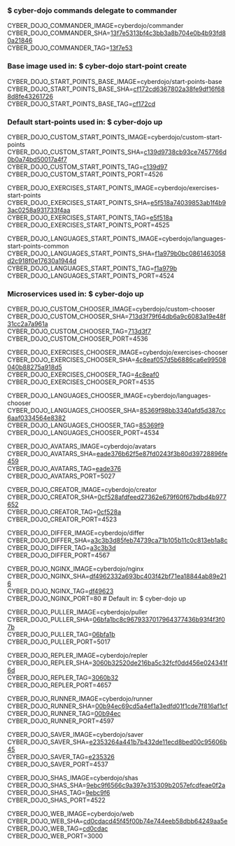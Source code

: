 ### $ cyber-dojo commands delegate to commander

CYBER_DOJO_COMMANDER_IMAGE=cyberdojo/commander  
CYBER_DOJO_COMMANDER_SHA=[13f7e5313bf4c3bb3a8b704e0b4b93fd80a21846](https://github.com/cyber-dojo/commander/commit/13f7e5313bf4c3bb3a8b704e0b4b93fd80a21846)  
CYBER_DOJO_COMMANDER_TAG=[13f7e53](https://hub.docker.com/layers/cyberdojo/commander/13f7e53/images/sha256-12f61317fa0bcd53900a29e1d42c332f13fc037ecfa0ba41010519f69d7a6fae)  

### Base image used in: $ cyber-dojo start-point create

CYBER_DOJO_START_POINTS_BASE_IMAGE=cyberdojo/start-points-base  
CYBER_DOJO_START_POINTS_BASE_SHA=[cf172cd6367802a38fe9df16f688d8fe43261726](https://github.com/cyber-dojo/start-points-base/commit/cf172cd6367802a38fe9df16f688d8fe43261726)  
CYBER_DOJO_START_POINTS_BASE_TAG=[cf172cd](https://hub.docker.com/layers/cyberdojo/start-points-base/cf172cd/images/sha256-4d5e26de87fbfdb6ee3869050d5d61b81e6c1db069aa0ebecb9a344bebfe8cd8)  

### Default start-points used in: $ cyber-dojo up

CYBER_DOJO_CUSTOM_START_POINTS_IMAGE=cyberdojo/custom-start-points  
CYBER_DOJO_CUSTOM_START_POINTS_SHA=[c139d9738cb93ce7457766d0b0a74bd50017a4f7](https://github.com/cyber-dojo/custom-start-points/commit/c139d9738cb93ce7457766d0b0a74bd50017a4f7)  
CYBER_DOJO_CUSTOM_START_POINTS_TAG=[c139d97](https://hub.docker.com/layers/cyberdojo/custom-start-points/c139d97/images/sha256-b5370cff809b606f15ac638a7a1df0ff78820bfdd27a06bfd597bd3df50850c5)  
CYBER_DOJO_CUSTOM_START_POINTS_PORT=4526

CYBER_DOJO_EXERCISES_START_POINTS_IMAGE=cyberdojo/exercises-start-points  
CYBER_DOJO_EXERCISES_START_POINTS_SHA=[e5f518a74039853ab1f4b93ac0258a931733f4aa](https://github.com/cyber-dojo/exercises-start-points/commit/e5f518a74039853ab1f4b93ac0258a931733f4aa)  
CYBER_DOJO_EXERCISES_START_POINTS_TAG=[e5f518a](https://hub.docker.com/layers/cyberdojo/exercises-start-points/e5f518a/images/sha256-ab32d37ac729b3e1c48db3085d1ac810d94556380ab72963b25a4ffe4ea8471f)  
CYBER_DOJO_EXERCISES_START_POINTS_PORT=4525

CYBER_DOJO_LANGUAGES_START_POINTS_IMAGE=cyberdojo/languages-start-points-common  
CYBER_DOJO_LANGUAGES_START_POINTS_SHA=[f1a979b0bc0861463058d2c918f0e17630a1944d](https://github.com/cyber-dojo/languages-start-points/commit/f1a979b0bc0861463058d2c918f0e17630a1944d)  
CYBER_DOJO_LANGUAGES_START_POINTS_TAG=[f1a979b](https://hub.docker.com/layers/cyberdojo/languages-start-points-common/f1a979b/images/sha256-bb75087d88e37a7c2e84298898c946036d41959b2694652b8fb66f613a720e0b)  
CYBER_DOJO_LANGUAGES_START_POINTS_PORT=4524

### Microservices used in: $ cyber-dojo up

CYBER_DOJO_CUSTOM_CHOOSER_IMAGE=cyberdojo/custom-chooser  
CYBER_DOJO_CUSTOM_CHOOSER_SHA=[713d3f79f64db6a9c6083a19e48f31cc2a7a961a](https://github.com/cyber-dojo/custom-chooser/commit/713d3f79f64db6a9c6083a19e48f31cc2a7a961a)  
CYBER_DOJO_CUSTOM_CHOOSER_TAG=[713d3f7](https://hub.docker.com/layers/cyberdojo/custom-chooser/713d3f7/images/sha256-73a96f3e43d1618bb231eb1121a358bdce8cea76052a28a2488c07abc1298549)  
CYBER_DOJO_CUSTOM_CHOOSER_PORT=4536

CYBER_DOJO_EXERCISES_CHOOSER_IMAGE=cyberdojo/exercises-chooser  
CYBER_DOJO_EXERCISES_CHOOSER_SHA=[4c8eaf057d5b6886ca6e99508040b88275a918d5](https://github.com/cyber-dojo/exercises-chooser/commit/4c8eaf057d5b6886ca6e99508040b88275a918d5)  
CYBER_DOJO_EXERCISES_CHOOSER_TAG=[4c8eaf0](https://hub.docker.com/layers/cyberdojo/exercises-chooser/4c8eaf0/images/sha256-541583eb608ce50a15cc23fd4152162a03a14b2bf14328df84df338e97e246f0)  
CYBER_DOJO_EXERCISES_CHOOSER_PORT=4535

CYBER_DOJO_LANGUAGES_CHOOSER_IMAGE=cyberdojo/languages-chooser  
CYBER_DOJO_LANGUAGES_CHOOSER_SHA=[85369f98bb3340afd5d387cc6aaf0334564e8382](https://github.com/cyber-dojo/languages-chooser/commit/85369f98bb3340afd5d387cc6aaf0334564e8382)  
CYBER_DOJO_LANGUAGES_CHOOSER_TAG=[85369f9](https://hub.docker.com/layers/cyberdojo/languages-chooser/85369f9/images/sha256-b71a56b877553689b92cb6b590dc87f146eb56074d55425f14e7b259447040bf)  
CYBER_DOJO_LANGUAGES_CHOOSER_PORT=4534

CYBER_DOJO_AVATARS_IMAGE=cyberdojo/avatars  
CYBER_DOJO_AVATARS_SHA=[eade376b62f5e87fd0243f3b80d39728896fe459](https://github.com/cyber-dojo/avatars/commit/eade376b62f5e87fd0243f3b80d39728896fe459)  
CYBER_DOJO_AVATARS_TAG=[eade376](https://hub.docker.com/layers/cyberdojo/avatars/eade376/images/sha256-e3df2a55f69ca7789f06d1122e07b690a64ef01a42a5aba9edb06d331e0d2075)  
CYBER_DOJO_AVATARS_PORT=5027

CYBER_DOJO_CREATOR_IMAGE=cyberdojo/creator  
CYBER_DOJO_CREATOR_SHA=[0cf528afdfeed27362e679f60f67bdbd4b977652](https://github.com/cyber-dojo/creator/commit/0cf528afdfeed27362e679f60f67bdbd4b977652)  
CYBER_DOJO_CREATOR_TAG=[0cf528a](https://hub.docker.com/layers/cyberdojo/creator/0cf528a/images/sha256-ac373e5387bba511e86df72502404ce2a97ccde654aba993c49f2d8fde536539)  
CYBER_DOJO_CREATOR_PORT=4523

CYBER_DOJO_DIFFER_IMAGE=cyberdojo/differ  
CYBER_DOJO_DIFFER_SHA=[a3c3b3d85feb74739ca71b105b11c0c813eb1a8c](https://github.com/cyber-dojo/differ/commit/a3c3b3d85feb74739ca71b105b11c0c813eb1a8c)  
CYBER_DOJO_DIFFER_TAG=[a3c3b3d](https://hub.docker.com/layers/cyberdojo/differ/a3c3b3d/images/sha256-086a71e79355b0a3d0b4a60015854673c4ef3c8aa5ada37538dc264dafe06748)  
CYBER_DOJO_DIFFER_PORT=4567

CYBER_DOJO_NGINX_IMAGE=cyberdojo/nginx  
CYBER_DOJO_NGINX_SHA=[df4962332a693bc403f42bf71ea18844ab89e216](https://github.com/cyber-dojo/nginx/commit/df4962332a693bc403f42bf71ea18844ab89e216)  
CYBER_DOJO_NGINX_TAG=[df49623](https://hub.docker.com/layers/cyberdojo/nginx/df49623/images/sha256-e266e775aaf035aaa67069d7550f8c987f1eed5231222ac5d438202982e119ea)  
CYBER_DOJO_NGINX_PORT=80 # Default in: $ cyber-dojo up

CYBER_DOJO_PULLER_IMAGE=cyberdojo/puller  
CYBER_DOJO_PULLER_SHA=[06bfa1bc8c9679337017964377436b93f4f3f07b](https://github.com/cyber-dojo/puller/commit/06bfa1bc8c9679337017964377436b93f4f3f07b)  
CYBER_DOJO_PULLER_TAG=[06bfa1b](https://hub.docker.com/layers/cyberdojo/puller/06bfa1b/images/sha256-db5dcf97b418afbfc8a07b92348d485df163f561079237709a0c17c9f363c898)  
CYBER_DOJO_PULLER_PORT=5017

CYBER_DOJO_REPLER_IMAGE=cyberdojo/repler  
CYBER_DOJO_REPLER_SHA=[3060b32520de216ba5c32fcf0dd456e024341f6d](https://github.com/cyber-dojo/repler/commit/3060b32520de216ba5c32fcf0dd456e024341f6d)  
CYBER_DOJO_REPLER_TAG=[3060b32](https://hub.docker.com/layers/cyberdojo/repler/3060b32/images/sha256-4e5dfbfb7d719409e08cb10ea32a17694b5276264241b958c75656c579beb349)  
CYBER_DOJO_REPLER_PORT=4657

CYBER_DOJO_RUNNER_IMAGE=cyberdojo/runner  
CYBER_DOJO_RUNNER_SHA=[00b94ec69cd5a4ef1a3edfd01f1cde7f816af1cf](https://github.com/cyber-dojo/runner/commit/00b94ec69cd5a4ef1a3edfd01f1cde7f816af1cf)  
CYBER_DOJO_RUNNER_TAG=[00b94ec](https://hub.docker.com/layers/cyberdojo/runner/00b94ec/images/sha256-bd35a51d21a49060fac7004db6802bab1c22cbc9aab77b52b66b0a0fd9dd3aba)  
CYBER_DOJO_RUNNER_PORT=4597

CYBER_DOJO_SAVER_IMAGE=cyberdojo/saver  
CYBER_DOJO_SAVER_SHA=[e2353264a441b7b432de11ecd8bed00c95606b45](https://github.com/cyber-dojo/saver/commit/e2353264a441b7b432de11ecd8bed00c95606b45)  
CYBER_DOJO_SAVER_TAG=[e235326](https://hub.docker.com/layers/cyberdojo/saver/e235326/images/sha256-e5a44d57d4ba771d17aca5b96bd33ac182cf95f778d9a5f6302eb629f403f500)  
CYBER_DOJO_SAVER_PORT=4537

CYBER_DOJO_SHAS_IMAGE=cyberdojo/shas  
CYBER_DOJO_SHAS_SHA=[9ebc9f6566c9a397e315309b2057efcdfeae0f2a](https://github.com/cyber-dojo/shas/commit/9ebc9f6566c9a397e315309b2057efcdfeae0f2a)  
CYBER_DOJO_SHAS_TAG=[9ebc9f6](https://hub.docker.com/layers/cyberdojo/shas/9ebc9f6/images/sha256-4fc1d85f995456f8c6426eadd8b4551e3a4b9a12c80c22a783cb84ee5be2e892)  
CYBER_DOJO_SHAS_PORT=4522

CYBER_DOJO_WEB_IMAGE=cyberdojo/web  
CYBER_DOJO_WEB_SHA=[cd0cdacd45f45f00b74e744eeb58dbb64249aa5e](https://github.com/cyber-dojo/web/commit/cd0cdacd45f45f00b74e744eeb58dbb64249aa5e)  
CYBER_DOJO_WEB_TAG=[cd0cdac](https://hub.docker.com/layers/cyberdojo/web/cd0cdac/images/sha256-f08b44fca1f9d005d57660189e49ebb9cefd4a610ca5a4f126518f0cf0125e86)  
CYBER_DOJO_WEB_PORT=3000

